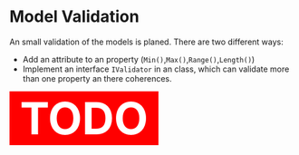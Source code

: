 # Model Validation

An small validation of the models is planed. There are two different ways:
- Add an attribute to an property (`Min()`,`Max()`,`Range()`,`Length()`)
- Implement an interface `IValidator` in an class, which can validate more than one property an there coherences.


<span style="background: red; color: white; font-size: 78px; font-weight: bold;">&nbsp;TODO&nbsp;</span>